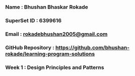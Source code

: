 ### Name : Bhushan Bhaskar Rokade

### SuperSet ID : 6399616

### Email : rokadebhushan2005@gmail.com

### GitHub Repository : https://github.com/bhushan-rokade/learning-program-solutions

### Week 1 : Design Principles and Patterns
